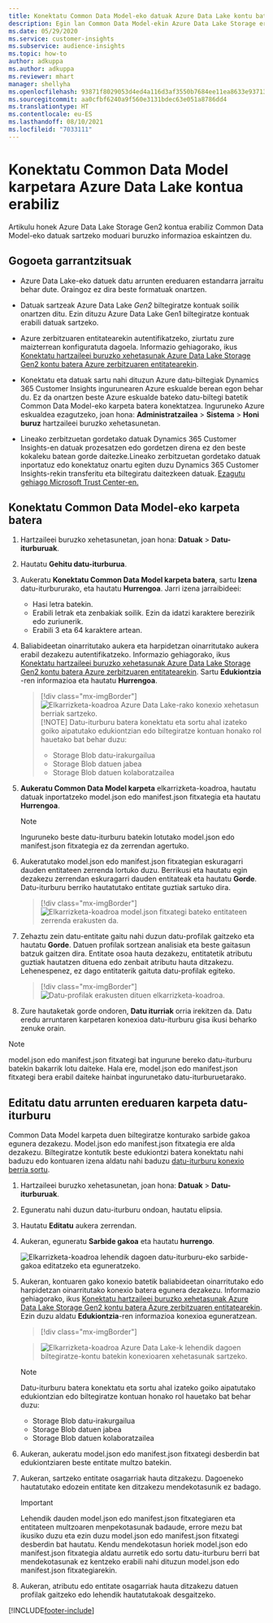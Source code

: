 ```yaml
---
title: Konektatu Common Data Model-eko datuak Azure Data Lake kontu batekin
description: Egin lan Common Data Model-ekin Azure Data Lake Storage erabiliz.
ms.date: 05/29/2020
ms.service: customer-insights
ms.subservice: audience-insights
ms.topic: how-to
author: adkuppa
ms.author: adkuppa
ms.reviewer: mhart
manager: shellyha
ms.openlocfilehash: 93871f8029053d4ed4a116d3af3550b7684ee11ea8633e937138245e193a44e6
ms.sourcegitcommit: aa0cfbf6240a9f560e3131bdec63e051a8786dd4
ms.translationtype: HT
ms.contentlocale: eu-ES
ms.lasthandoff: 08/10/2021
ms.locfileid: "7033111"
---
```

# <a name="connect-to-a-common-data-model-folder-using-an-azure-data-lake-account"></a>Konektatu Common Data Model karpetara Azure Data Lake kontua erabiliz

Artikulu honek Azure Data Lake Storage Gen2 kontua erabiliz Common Data Model-eko datuak sartzeko moduari buruzko informazioa eskaintzen du.

## <a name="important-considerations"></a>Gogoeta garrantzitsuak

- Azure Data Lake-eko datuek datu arrunten ereduaren estandarra jarraitu behar dute. Oraingoz ez dira beste formatuak onartzen.

- Datuak sartzeak Azure Data Lake *Gen2* biltegiratze kontuak soilik onartzen ditu. Ezin dituzu Azure Data Lake Gen1 biltegiratze kontuak erabili datuak sartzeko.

- Azure zerbitzuaren entitatearekin autentifikatzeko, ziurtatu zure maizterrean konfiguratuta dagoela. Informazio gehiagorako, ikus [Konektatu hartzaileei buruzko xehetasunak Azure Data Lake Storage Gen2 kontu batera Azure zerbitzuaren entitatearekin](connect-service-principal.md).

- Konektatu eta datuak sartu nahi dituzun Azure datu-biltegiak Dynamics 365 Customer Insights ingurunearen Azure eskualde berean egon behar du. Ez da onartzen beste Azure eskualde bateko datu-biltegi batetik Common Data Model-eko karpeta batera konektatzea. Inguruneko Azure eskualdea ezagutzeko, joan hona: **Administratzailea** > **Sistema** > **Honi buruz** hartzaileei buruzko xehetasunetan.

- Lineako zerbitzuetan gordetako datuak Dynamics 365 Customer Insights-en datuak prozesatzen edo gordetzen direna ez den beste kokaleku batean gorde daitezke.Lineako zerbitzuetan gordetako datuak inportatuz edo konektatuz onartu egiten duzu Dynamics 365 Customer Insights-rekin transferitu eta biltegiratu daitezkeen datuak. [Ezagutu gehiago Microsoft Trust Center-en.](https://www.microsoft.com/trust-center)

## <a name="connect-to-a-common-data-model-folder"></a>Konektatu Common Data Model-eko karpeta batera

1. Hartzaileei buruzko xehetasunetan, joan hona: **Datuak** > **Datu-iturburuak**.

1. Hautatu **Gehitu datu-iturburua**.

1. Aukeratu **Konektatu Common Data Model karpeta batera**, sartu **Izena** datu-iturbururako, eta hautatu **Hurrengoa**. Jarri izena jarraibideei: 
   - Hasi letra batekin.
   - Erabili letrak eta zenbakiak soilik. Ezin da idatzi karaktere berezirik edo zuriunerik.
   - Erabili 3 eta 64 karaktere artean.

1. Baliabideetan oinarritutako aukera eta harpidetzan oinarritutako aukera erabil dezakezu autentifikatzeko. Informazio gehiagorako, ikus [Konektatu hartzaileei buruzko xehetasunak Azure Data Lake Storage Gen2 kontu batera Azure zerbitzuaren entitatearekin](connect-service-principal.md). Sartu **Edukiontzia** -ren informazioa eta hautatu **Hurrengoa**.
   > [!div class="mx-imgBorder"]
   > ![Elkarrizketa-koadroa Azure Data Lake-rako konexio xehetasun berriak sartzeko.](media/enter-new-storage-details.png)
   > [!NOTE]
   > Datu-iturburu batera konektatu eta sortu ahal izateko goiko aipatutako edukiontzian edo biltegiratze kontuan honako rol hauetako bat behar duzu:
   >  - Storage Blob datu-irakurgailua
   >  - Storage Blob datuen jabea
   >  - Storage Blob datuen kolaboratzailea

1. **Aukeratu Common Data Model karpeta** elkarrizketa-koadroa, hautatu datuak inportatzeko model.json edo manifest.json fitxategia eta hautatu **Hurrengoa**.
   > [!NOTE]
   > Inguruneko beste datu-iturburu batekin lotutako model.json edo manifest.json fitxategia ez da zerrendan agertuko.

1. Aukeratutako model.json edo manifest.json fitxategian eskuragarri dauden entitateen zerrenda lortuko duzu. Berrikusi eta hautatu egin dezakezu zerrendan eskuragarri dauden entitateak eta hautatu **Gorde**. Datu-iturburu berriko hautatutako entitate guztiak sartuko dira.
   > [!div class="mx-imgBorder"]
   > ![Elkarrizketa-koadroa model.json fitxategi bateko entitateen zerrenda erakusten da.](media/review-entities.png)

8. Zehaztu zein datu-entitate gaitu nahi duzun datu-profilak gaitzeko eta hautatu **Gorde**. Datuen profilak sortzean analisiak eta beste gaitasun batzuk gaitzen dira. Entitate osoa hauta dezakezu, entitatetik atributu guztiak hautatzen dituena edo zenbait atributu hauta ditzakezu. Lehenespenez, ez dago entitaterik gaituta datu-profilak egiteko.
   > [!div class="mx-imgBorder"]
   > ![Datu-profilak erakusten dituen elkarrizketa-koadroa.](media/dataprofiling-entities.png)

9. Zure hautaketak gorde ondoren, **Datu iturriak** orria irekitzen da. Datu eredu arruntaren karpetaren konexioa datu-iturburu gisa ikusi beharko zenuke orain.

> [!NOTE]
> model.json edo manifest.json fitxategi bat ingurune bereko datu-iturburu batekin bakarrik lotu daiteke. Hala ere, model.json edo manifest.json fitxategi bera erabil daiteke hainbat ingurunetako datu-iturburuetarako.

## <a name="edit-a-common-data-model-folder-data-source"></a>Editatu datu arrunten ereduaren karpeta datu-iturburu

Common Data Model karpeta duen biltegiratze konturako sarbide gakoa egunera dezakezu. Model.json edo manifest.json fitxategia ere alda dezakezu. Biltegiratze kontutik beste edukiontzi batera konektatu nahi baduzu edo kontuaren izena aldatu nahi baduzu [datu-iturburu konexio berria sortu](#connect-to-a-common-data-model-folder).

1. Hartzaileei buruzko xehetasunetan, joan hona: **Datuak** > **Datu-iturburuak**.

2. Eguneratu nahi duzun datu-iturburu ondoan, hautatu elipsia.

3. Hautatu **Editatu** aukera zerrendan.

4. Aukeran, eguneratu **Sarbide gakoa** eta hautatu **hurrengo**.

   ![Elkarrizketa-koadroa lehendik dagoen datu-iturburu-eko sarbide-gakoa editatzeko eta eguneratzeko.](media/edit-access-key.png)

5. Aukeran, kontuaren gako konexio batetik baliabideetan oinarritutako edo harpidetzan oinarritutako konexio batera egunera dezakezu. Informazio gehiagorako, ikus [Konektatu hartzaileei buruzko xehetasunak Azure Data Lake Storage Gen2 kontu batera Azure zerbitzuaren entitatearekin](connect-service-principal.md). Ezin duzu aldatu **Edukiontzia**-ren informazioa konexioa eguneratzean.
   > [!div class="mx-imgBorder"]

   > ![Elkarrizketa-koadroa Azure Data Lake-k lehendik dagoen biltegiratze-kontu batekin konexioaren xehetasunak sartzeko.](media/enter-existing-storage-details.png)

   > [!NOTE]
   > Datu-iturburu batera konektatu eta sortu ahal izateko goiko aipatutako edukiontzian edo biltegiratze kontuan honako rol hauetako bat behar duzu:
   >  - Storage Blob datu-irakurgailua
   >  - Storage Blob datuen jabea
   >  - Storage Blob datuen kolaboratzailea


6. Aukeran, aukeratu model.json edo manifest.json fitxategi desberdin bat edukiontziaren beste entitate multzo batekin.

7. Aukeran, sartzeko entitate osagarriak hauta ditzakezu. Dagoeneko hautatutako edozein entitate ken ditzakezu mendekotasunik ez badago.

   > [!IMPORTANT]
   > Lehendik dauden model.json edo manifest.json fitxategiaren eta entitateen multzoaren menpekotasunak badaude, errore mezu bat ikusiko duzu eta ezin duzu model.json edo manifest.json fitxategi desberdin bat hautatu. Kendu mendekotasun horiek model.json edo manifest.json fitxategia aldatu aurretik edo sortu datu-iturburu berri bat mendekotasunak ez kentzeko erabili nahi dituzun model.json edo manifest.json fitxategiarekin.

8. Aukeran, atributu edo entitate osagarriak hauta ditzakezu datuen profilak gaitzeko edo lehendik hautatutakoak desgaitzeko.   


[!INCLUDE[footer-include](../includes/footer-banner.md)]